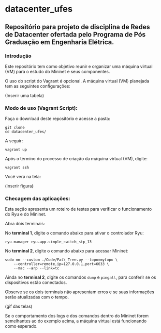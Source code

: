 # datacenter_ufes
## Repositório para projeto de disciplina de Redes de Datacenter ofertada pelo Programa de Pós Graduação em Engenharia Elétrica.

### Introdução

Este repositório tem como objetivo reunir e organizar uma máquina virtual (VM) para o estudo do Mininet e seus componentes.

O uso do script do Vagrant é opcional. A máquina virtual (VM) planejada tem as seguintes configurações:

(Inserir uma tabela)

### Modo de uso (Vagrant Script):

Faça o download deste repositório e acesse a pasta:


```
git clone
cd datacenter_ufes/
```

A seguir:

```
vagrant up
```

Após o término do processo de criação da máquina virtual (VM), digite:

```
vagrant ssh
```

Você verá na tela:

(inserir figura)


### Checagem das aplicações:

Esta seção apresenta um roteiro de testes para verificar o funcionamento do Ryu e do Mininet.

Abra dois terminais:

No **terminal 1**, digite o comando abaixo para ativar o controlador Ryu: 
```
ryu-manager ryu.app.simple_switch_stp_13
```

No **terminal 2**, digite o comando abaixo para acessar Mininet:

```
sudo mn --custom ./Code/Fat\ Tree.py --topo=mytopo \
    --controller=remote,ip=127.0.0.1,port=6633 \
    --mac --arp --link=tc
```

Ainda no **terminal 2**, digite os comandos `dump` e `pingall`, para conferir se os dispositivos estão conectados.

Observe se os dois terminais não apresentam erros e se suas informações serão atualizadas com o tempo.

(gif das telas)


Se o comportamento dos logs e dos comandos dentro do Mininet forem semelhantes ao do exemplo acima, a máquina virtual está funcionando como esperado.
